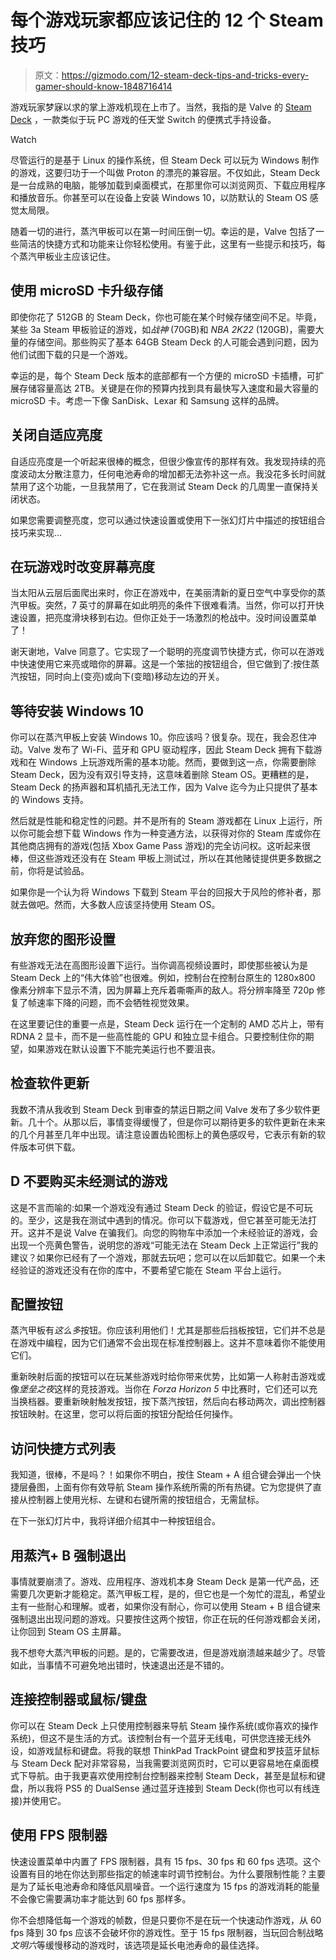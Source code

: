 # 每个游戏玩家都应该记住的 12 个 Steam 技巧

> 原文：<https://gizmodo.com/12-steam-deck-tips-and-tricks-every-gamer-should-know-1848716414>

游戏玩家梦寐以求的掌上游戏机现在上市了。当然，我指的是 Valve 的 [Steam Deck](https://gizmodo.com/review-valves-steam-deck-is-glorious-but-unfinished-1848590583) ，一款类似于玩 PC 游戏的任天堂 Switch 的便携式手持设备。

Watch

尽管运行的是基于 Linux 的操作系统，但 Steam Deck 可以玩为 Windows 制作的游戏，这要归功于一个叫做 Proton 的漂亮的兼容层。不仅如此，Steam Deck 是一台成熟的电脑，能够加载到桌面模式，在那里你可以浏览网页、下载应用程序和播放音乐。你甚至可以在设备上安装 Windows 10，以防默认的 Steam OS 感觉太局限。

随着一切的进行，蒸汽甲板可以在第一时间压倒一切。幸运的是，Valve 包括了一些简洁的快捷方式和功能来让你轻松使用。有鉴于此，这里有一些提示和技巧，每个蒸汽甲板业主应该记住。

## 使用 microSD 卡升级存储

即使你花了 512GB 的 Steam Deck，你也可能在某个时候存储空间不足。毕竟，某些 3a Steam 甲板验证的游戏，如*战神* (70GB)和 *NBA 2K22* (120GB)，需要大量的存储空间。那些购买了基本 64GB Steam Deck 的人可能会遇到问题，因为他们试图下载的只是一个游戏。

幸运的是，每个 Steam Deck 版本的底部都有一个方便的 microSD 卡插槽，可扩展存储容量高达 2TB。关键是在你的预算内找到具有最快写入速度和最大容量的 microSD 卡。考虑一下像 SanDisk、Lexar 和 Samsung 这样的品牌。

## **关闭自适应亮度**

自适应亮度是一个听起来很棒的概念，但很少像宣传的那样有效。我发现持续的亮度波动太分散注意力，任何电池寿命的增加都无法弥补这一点。我没花多长时间就禁用了这个功能，一旦我禁用了，它在我测试 Steam Deck 的几周里一直保持关闭状态。

如果您需要调整亮度，您可以通过快速设置或使用下一张幻灯片中描述的按钮组合技巧来实现...

## **在玩游戏时改变屏幕亮度**

当太阳从云层后面爬出来时，你正在游戏中，在美丽清新的夏日空气中享受你的蒸汽甲板。突然，7 英寸的屏幕在如此明亮的条件下很难看清。当然，你可以打开快速设置，把亮度滑块移到右边。但你正处于一场激烈的枪战中。没时间设置菜单了！

谢天谢地，Valve 同意了。它实现了一个聪明的亮度调节快捷方式，你可以在游戏中快速使用它来亮或暗你的屏幕。这是一个笨拙的按钮组合，但它做到了:按住蒸汽按钮，同时向上(变亮)或向下(变暗)移动左边的开关。

## 等待安装 Windows 10

你可以在蒸汽甲板上安装 Windows 10。你应该吗？很复杂。现在，我会忍住冲动。Valve 发布了 Wi-Fi、蓝牙和 GPU 驱动程序，因此 Steam Deck 拥有下载游戏和在 Windows 上玩游戏所需的基本功能。然而，要做到这一点，你需要删除 Steam Deck，因为没有双引导支持，这意味着删除 Steam OS。更糟糕的是，Steam Deck 的扬声器和耳机插孔无法工作，因为 Valve 迄今为止只提供了基本的 Windows 支持。

然后就是性能和稳定性的问题。并不是所有的 Steam 游戏都在 Linux 上运行，所以你可能会想下载 Windows 作为一种变通方法，以获得对你的 Steam 库或你在其他商店拥有的游戏(包括 Xbox Game Pass 游戏)的完全访问权。这听起来很棒，但这些游戏还没有在 Steam 甲板上测试过，所以在其他赌徒提供更多数据之前，你将是试验品。

如果你是一个认为将 Windows 下载到 Steam 平台的回报大于风险的修补者，那就去做吧。然而，大多数人应该坚持使用 Steam OS。

## 放弃您的图形设置

有些游戏无法在高图形设置下运行。当你调高视频设置时，即使那些被认为是 Steam Deck 上的“伟大体验”也很难。例如，控制台在控制台原生的 1280x800 像素分辨率下显示不清，因为屏幕上充斥着嘶嘶声的敌人。将分辨率降至 720p 修复了帧速率下降的问题，而不会牺牲视觉效果。

在这里要记住的重要一点是，Steam Deck 运行在一个定制的 AMD 芯片上，带有 RDNA 2 显卡，而不是一些高性能的 GPU 和独立显卡组合。只要控制住你的期望，如果游戏在默认设置下不能完美运行也不要沮丧。

## 检查软件更新

我数不清从我收到 Steam Deck 到审查的禁运日期之间 Valve 发布了多少软件更新。几十个。从那以后，事情变得缓慢了，但是你可以期待更多的软件更新在未来的几个月甚至几年中出现。请注意设置齿轮图标上的黄色感叹号，它表示有新的软件版本可供下载。

## D **不要购买未经测试的游戏**

这是不言而喻的:如果一个游戏没有通过 Steam Deck 的验证，假设它是不可玩的。至少，这是我在测试中遇到的情况。你可以下载游戏，但它甚至可能无法打开。这并不是说 Valve 在骗我们。向您的购物车中添加一个未经验证的游戏，会出现一个亮黄色警告，说明您的游戏“可能无法在 Steam Deck 上正常运行”我的建议？如果你已经有了一个游戏，那就去玩吧；您可以在以后卸载它。如果一个未经验证的游戏还没有在你的库中，不要希望它能在 Steam 平台上运行。

## **配置按钮**

蒸汽甲板有*这么多*按钮。你应该利用他们！尤其是那些后挡板按钮，它们并不总是在游戏中编程，因为它们通常不会出现在标准控制器上。这并不意味着你不能使用它们。

重新映射后面的按钮可以在玩某些游戏时给你带来优势，比如第一人称射击游戏或像*堡垒之夜*这样的竞技游戏。当你在 *Forza Horizon 5* 中比赛时，它们还可以充当换档器。要重新映射触发按钮，按下蒸汽按钮，然后向右移动两次，调出控制器按钮映射。在这里，您可以将后面的按钮分配给任何操作。

## 访问快捷方式列表

我知道，很棒，不是吗？！如果你不明白，按住 Steam + A 组合键会弹出一个快捷层叠图，上面有你有效导航 Steam 操作系统所需的所有热键。它为您提供了直接从控制器上使用光标、左键和右键所需的按钮组合，无需鼠标。

在下一张幻灯片中，我将详细介绍其中一种按钮组合。

## **用蒸汽+ B 强制退出**

事情就要崩溃了。游戏、应用程序、游戏机本身 Steam Deck 是第一代产品，还需要几次更新才能稳定。蒸汽甲板工程，是的，但它也是一个匆忙的混乱，希望业主有一些耐心和理解。或者，如果你没有耐心，你可以使用 Steam + B 组合键来强制退出出现问题的游戏。只要按住这两个按钮，你正在玩的任何游戏都会关闭，让你回到 Steam OS 主屏幕。

我不想夸大蒸汽甲板的问题。是的，它需要改进，但是游戏崩溃越来越少了。尽管如此，当事情不可避免地出错时，快速退出还是不错的。

## 连接控制器或鼠标/键盘

你可以在 Steam Deck 上只使用控制器来导航 Steam 操作系统(或你喜欢的操作系统)，但这不是生活的方式。该控制台有一个蓝牙无线电，可供您连接无线外设，如游戏鼠标和键盘。将我的联想 ThinkPad TrackPoint 键盘和罗技蓝牙鼠标与 Steam Deck 配对非常容易，当我需要浏览网页时，它可以更容易地在桌面模式下导航。由于我更喜欢使用控制台控制器来控制 Steam Deck，甚至是鼠标和键盘，所以我将 PS5 的 DualSense 通过蓝牙连接到 Steam Deck(你也可以有线连接)并使用它。

## 使用 FPS 限制器

快速设置菜单中内置了 FPS 限制器，具有 15 fps、30 fps 和 60 fps 选项。这个设置有目的地在你达到那些指定的帧速率时调节控制台。为什么要限制性能？主要是为了延长电池寿命和降低风扇噪音。一个运行速度为 15 fps 的游戏消耗的能量不会像它需要满功率才能达到 60 fps 那样多。

你不会想降低每一个游戏的帧数，但是只要你不是在玩一个快速动作游戏，从 60 fps 降到 30 fps 应该不会破坏你的游戏性。至于 15 fps 限制器，当玩回合制战略*文明六*等缓慢移动的游戏时，该选项是延长电池寿命的最佳选择。